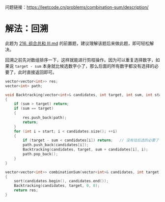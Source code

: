 问题链接：https://leetcode.cn/problems/combination-sum/description/

# 解法：回溯

此题为 [216. 组合总和 III.md](https://github.com/SakuraMayAi/LintCode/blob/main/Backtracking/216.%20%E7%BB%84%E5%90%88%E6%80%BB%E5%92%8C%20III.md) 的前置题，建议理解该题后来做此题，即可轻松解决。

回溯之前先对数组排序一下，这样就能进行剪枝操作。因为可以重复选择数字，如果说 `target - sum` 本身就比候选数字小了，那么后面的所有数字都没有选择的必要了，此时直接返回即可。

```cpp
vector<vector<int>> res;
vector<int> path;

void Backtracking(vector<int>& candidates, int target, int sum, int start)
{
    if (sum > target) return;
    if (sum == target)
    {
        res.push_back(path);
        return;
    }
    for (int i = start; i < candidates.size(); ++i)
    {
        if (target - sum < candidates[i]) return;   // 没有往后选的必要了
        path.push_back(candidates[i]);
        Backtracking(candidates, target, sum + candidates[i], i);
        path.pop_back();
    }
}

vector<vector<int>> combinationSum(vector<int>& candidates, int target)
{
    sort(candidates.begin(), candidates.end());
    Backtracking(candidates, target, 0, 0);
    return res;
}
```
